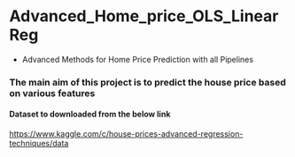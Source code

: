 # Advanced_Home_price_OLS_LinearReg
* Advanced Methods for Home Price Prediction with all Pipelines
### The main aim of this project is to predict the house price based on various features 

#### Dataset to downloaded from the below link
https://www.kaggle.com/c/house-prices-advanced-regression-techniques/data
